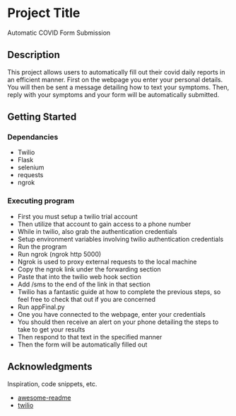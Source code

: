 # Project Title

Automatic COVID Form Submission

## Description

This project allows users to automatically fill out their covid daily reports in an efficient manner. First on the webpage you enter your personal details. You will then be sent a message detailing how to text your symptoms. Then, reply with your symptoms and your form will be automatically submitted.

## Getting Started

### Dependancies
* Twilio
* Flask
* selenium
* requests
* ngrok

### Executing program

* First you must setup a twilio trial account
* Then utilize that account to gain access to a phone number
* While in twilio, also grab the authentication credentials
* Setup environment variables involving twilio authentication credentials
* Run the program
* Run ngrok (ngrok http 5000)
* Ngrok is used to proxy external requests to the local machine
* Copy the ngrok link under the forwarding section
* Paste that into the twilio web hook section
* Add /sms to the end of the link in that section
* Twilio has a fantastic guide at how to complete the previous steps, so feel free to check that out if you are concerned
* Run appFinal.py
* One you have connected to the webpage, enter your credentials
* You should then receive an alert on your phone detailing the steps to take to get your results
* Then respond to that text in the specified manner
* Then the form will be automatically filled out


## Acknowledgments

Inspiration, code snippets, etc.
* [awesome-readme](https://github.com/matiassingers/awesome-readme)
* [twilio](https://www.twilio.com/docs/sms/tutorials/how-to-create-sms-conversations-python)
